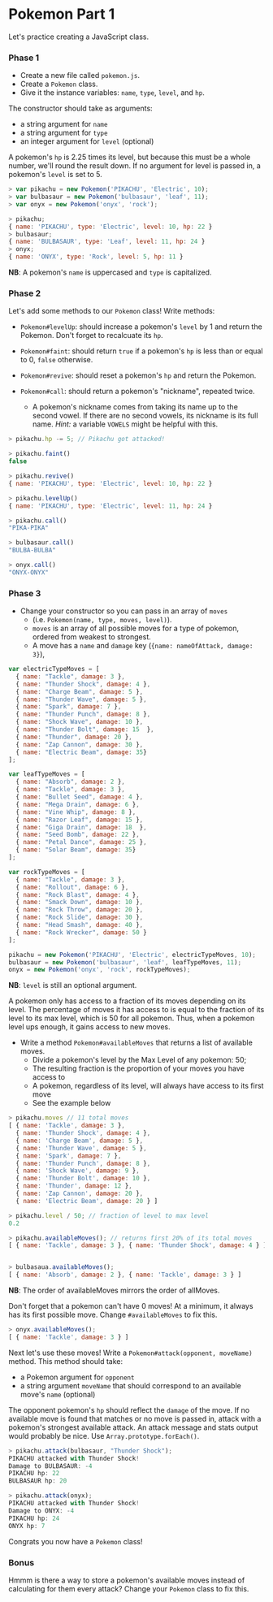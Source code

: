 # Pokemon Part 1

Let's practice creating a JavaScript class.

### Phase 1

* Create a new file called `pokemon.js`.
* Create a `Pokemon` class.
* Give it the instance variables: `name`, `type`, `level`, and `hp`.

The constructor should take as arguments:
- a string argument for `name`
- a string argument for `type`
- an integer argument for `level` (optional)

A pokemon's `hp` is 2.25 times its level, but because this must be a whole number, we'll round the result down. If no argument for level is passed in, a pokemon's `level` is set to 5.

```javascript
> var pikachu = new Pokemon('PIKACHU', 'Electric', 10);
> var bulbasaur = new Pokemon('bulbasaur', 'leaf', 11);
> var onyx = new Pokemon('onyx', 'rock');

> pikachu;
{ name: 'PIKACHU', type: 'Electric', level: 10, hp: 22 }
> bulbasaur;
{ name: 'BULBASAUR', type: 'Leaf', level: 11, hp: 24 }
> onyx;
{ name: 'ONYX', type: 'Rock', level: 5, hp: 11 }
```
**NB**: A pokemon's `name` is uppercased and `type` is capitalized.

### Phase 2

Let's add some methods to our `Pokemon` class! Write methods:

* `Pokemon#levelUp`: should increase a pokemon's `level` by 1 and return the Pokemon. Don't forget to recalcuate its `hp`.
* `Pokemon#faint`: should return `true` if a pokemon's `hp` is less than or equal to 0, `false` otherwise.
* `Pokemon#revive`: should reset a pokemon's `hp` and return the Pokemon.
* `Pokemon#call`: should return a pokemon's "nickname", repeated twice.

  - A pokemon's nickname comes from taking its name up to the second vowel. If there are no second vowels, its nickname is its full name. _Hint:_ a variable `VOWELS` might be helpful with this.

```javascript
> pikachu.hp -= 5; // Pikachu got attacked!

> pikachu.faint()
false

> pikachu.revive()
{ name: 'PIKACHU', type: 'Electric', level: 10, hp: 22 }

> pikachu.levelUp()
{ name: 'PIKACHU', type: 'Electric', level: 11, hp: 24 }

> pikachu.call()
"PIKA-PIKA"

> bulbasaur.call()
"BULBA-BULBA"

> onyx.call()
"ONYX-ONYX"
```

### Phase 3

* Change your constructor so you can pass in an array of `moves`
  - (i.e. `Pokemon(name, type, moves, level)`).
  - `moves` is an array of all possible moves for a type of pokemon, ordered from
  weakest to strongest.
  - A move has a `name` and `damage` key (`{name: nameOfAttack, damage: 3}`),


```javascript
var electricTypeMoves = [
  { name: "Tackle", damage: 3 },
  { name: "Thunder Shock", damage: 4 },
  { name: "Charge Beam", damage: 5 },
  { name: "Thunder Wave", damage: 5 },
  { name: "Spark", damage: 7 },
  { name: "Thunder Punch", damage: 8 },
  { name: "Shock Wave", damage: 10 },
  { name: "Thunder Bolt", damage: 15  },
  { name: "Thunder", damage: 20 },
  { name: "Zap Cannon", damage: 30 },
  { name: "Electric Beam", damage: 35}
];

var leafTypeMoves = [
  { name: "Absorb", damage: 2 },
  { name: "Tackle", damage: 3 },
  { name: "Bullet Seed", damage: 4 },
  { name: "Mega Drain", damage: 6 },
  { name: "Vine Whip", damage: 8 },
  { name: "Razor Leaf", damage: 15 },
  { name: "Giga Drain", damage: 18  },
  { name: "Seed Bomb", damage: 22 },
  { name: "Petal Dance", damage: 25 },
  { name: "Solar Beam", damage: 35}
];

var rockTypeMoves = [
  { name: "Tackle", damage: 3 },
  { name: "Rollout", damage: 6 },
  { name: "Rock Blast", damage: 4 },
  { name: "Smack Down", damage: 10 },
  { name: "Rock Throw", damage: 20 },
  { name: "Rock Slide", damage: 30 },
  { name: "Head Smash", damage: 40 },
  { name: "Rock Wrecker", damage: 50 }
];

pikachu = new Pokemon('PIKACHU', 'Electric', electricTypeMoves, 10);
bulbasaur = new Pokemon('bulbasaur', 'leaf', leafTypeMoves, 11);
onyx = new Pokemon('onyx', 'rock', rockTypeMoves);
```
**NB**: `level` is still an optional argument.

A pokemon only has access to a fraction of its moves depending on its level. The
percentage of moves it has access to is equal to the fraction of its level to its
max level, which is 50 for all pokemon. Thus, when a pokemon level ups enough, it
gains access to new moves.

* Write a method `Pokemon#availableMoves` that returns a list of available moves.
  - Divide a pokemon's level by the Max Level of any pokemon: 50;
  - The resulting fraction is the proportion of your moves you have access to
  - A pokemon, regardless of its level, will always have access to its first move
  - See the example below

```javascript
> pikachu.moves // 11 total moves
[ { name: 'Tackle', damage: 3 },
  { name: 'Thunder Shock', damage: 4 },
  { name: 'Charge Beam', damage: 5 },
  { name: 'Thunder Wave', damage: 5 },
  { name: 'Spark', damage: 7 },
  { name: 'Thunder Punch', damage: 8 },
  { name: 'Shock Wave', damage: 9 },
  { name: 'Thunder Bolt', damage: 10 },
  { name: 'Thunder', damage: 12 },
  { name: 'Zap Cannon', damage: 20 },
  { name: 'Electric Beam', damage: 20 } ]

> pikachu.level / 50; // fraction of level to max level
0.2

> pikachu.availableMoves(); // returns first 20% of its total moves
[ { name: 'Tackle', damage: 3 }, { name: 'Thunder Shock', damage: 4 } ]


> bulbasaua.availableMoves();
[ { name: 'Absorb', damage: 2 }, { name: 'Tackle', damage: 3 } ]

```
**NB**: The order of availableMoves mirrors the order of allMoves.

Don't forget that a pokemon can't have 0 moves! At a minimum, it always has its
first possible move. Change `#availableMoves` to fix this.


```javascript
> onyx.availableMoves();
[ { name: 'Tackle', damage: 3 } ]
```

Next let's use these moves! Write a `Pokemon#attack(opponent, moveName)` method. This method should take:

- a Pokemon argument for `opponent`
- a string argument `moveName` that should correspond to an available move's `name` (optional)

The opponent pokemon's `hp` should reflect the `damage` of the move. If no available move is found that matches or no move is passed in, attack with a pokemon's strongest available attack. An attack message and stats output would probably be nice. Use `Array.prototype.forEach()`.

```javascript
> pikachu.attack(bulbasaur, "Thunder Shock");
PIKACHU attacked with Thunder Shock!
Damage to BULBASAUR: -4
PIKACHU hp: 22
BULBASAUR hp: 20

> pikachu.attack(onyx);
PIKACHU attacked with Thunder Shock!
Damage to ONYX: -4
PIKACHU hp: 24
ONYX hp: 7
```

Congrats you now have a `Pokemon` class!

### Bonus

Hmmm is there a way to store a pokemon's available moves instead of calculating for them every attack? Change your `Pokemon` class to fix this.

